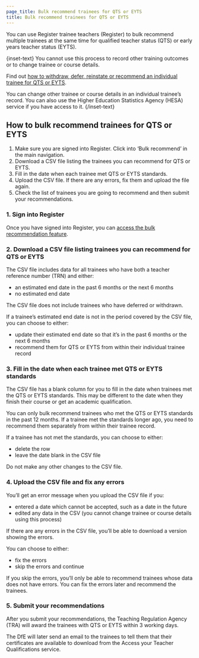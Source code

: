 ```yaml
---
page_title: Bulk recommend trainees for QTS or EYTS
title: Bulk recommend trainees for QTS or EYTS
---
```


You can use Register trainee teachers (Register) to bulk recommend multiple trainees at the same time for qualified teacher status (QTS) or early years teacher status (EYTS).

{inset-text}
You cannot use this process to record other training outcomes or to change trainee or course details.

Find out [how to withdraw, defer, reinstate or recommend an individual trainee for QTS or EYTS](/guidance/withdraw-defer-reinstate-or-recommend-a-trainee).

You can change other trainee or course details in an individual trainee’s record. You can also use the Higher Education Statistics Agency (HESA) service if you have access to it.
{/inset-text}

## How to bulk recommend trainees for QTS or EYTS

1. Make sure you are signed into Register. Click into ‘Bulk recommend’ in the main navigation.
2. Download a CSV file listing the trainees you can recommend for QTS or EYTS.
3. Fill in the date when each trainee met QTS or EYTS standards.
4. Upload the CSV file. If there are any errors, fix them and upload the file again.
5. Check the list of trainees you are going to recommend and then submit your recommendations.


### 1. Sign into Register

Once you have signed into Register, you can [access the bulk recommendation feature](/bulk-update/recommend/choose-who-to-recommend).

### 2. Download a CSV file listing trainees you can recommend for QTS or EYTS

The CSV file includes data for all trainees who have both a teacher reference number (TRN) and either:

- an estimated end date in the past 6 months or the next 6 months
- no estimated end date

The CSV file does not include trainees who have deferred or withdrawn.

If a trainee’s estimated end date is not in the period covered by the CSV file, you can choose to either:

- update their estimated end date so that it’s in the past 6 months or the next 6 months
- recommend them for QTS or EYTS from within their individual trainee record

### 3. Fill in the date when each trainee met QTS or EYTS standards

The CSV file has a blank column for you to fill in the date when trainees met the QTS or EYTS standards. This may be different to the date when they finish their course or get an academic qualification.

You can only bulk recommend trainees who met the QTS or EYTS standards in the past 12 months. If a trainee met the standards longer ago, you need to recommend them separately from within their trainee record.

If a trainee has not met the standards, you can choose to either:

- delete the row 
- leave the date blank in the CSV file

Do not make any other changes to the CSV file.

### 4. Upload the CSV file and fix any errors

You’ll get an error message when you upload the CSV file if you:

- entered a date which cannot be accepted, such as a date in the future
- edited any data in the CSV (you cannot change trainee or course details using this process)

If there are any errors in the CSV file, you’ll be able to download a version showing the errors. 

You can choose to either:

- fix the errors 
- skip the errors and continue

If you skip the errors, you’ll only be able to recommend trainees whose data does not have errors. You can fix the
errors later and recommend the trainees.

### 5. Submit your recommendations

After you submit your recommendations, the Teaching Regulation Agency (TRA) will award the trainees with QTS or EYTS within 3 working days.

The DfE will later send an email to the trainees to tell them that their certificates are available to download from the Access your Teacher Qualifications service. 

